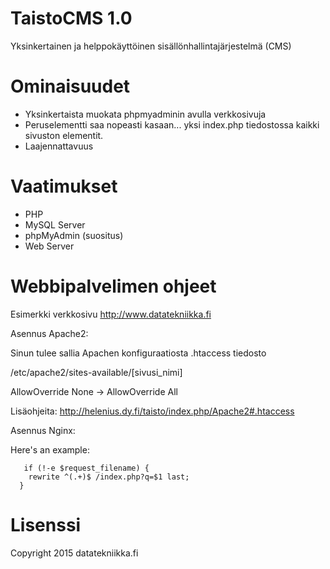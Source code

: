 TaistoCMS 1.0
==============

Yksinkertainen ja helppokäyttöinen sisällönhallintajärjestelmä (CMS)


Ominaisuudet
==============
* Yksinkertaista muokata phpmyadminin avulla verkkosivuja
* Peruselementti saa nopeasti kasaan... yksi index.php tiedostossa kaikki sivuston elementit.
* Laajennattavuus

Vaatimukset
==============

* PHP
* MySQL Server
* phpMyAdmin (suositus)
* Web Server

Webbipalvelimen ohjeet
==============

Esimerkki verkkosivu http://www.datatekniikka.fi

Asennus Apache2:

Sinun tulee sallia Apachen konfiguraatiosta .htaccess tiedosto

  /etc/apache2/sites-available/[sivusi_nimi]

  AllowOverride None -> AllowOverride All
  
Lisäohjeita: http://helenius.dy.fi/taisto/index.php/Apache2#.htaccess

Asennus Nginx:

Here's an example:

```
   if (!-e $request_filename) {
    rewrite ^(.+)$ /index.php?q=$1 last;
  }
```

  
Lisenssi
==============  

Copyright 2015 datatekniikka.fi


